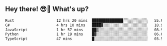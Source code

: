 ## Hey there! 😎👋 What's up?

<!--START_SECTION:waka-->

```txt
Rust                   12 hrs 20 mins  ██████████████░░░░░░░░░░░   55.97 %
C#                     4 hrs 10 mins   ████▓░░░░░░░░░░░░░░░░░░░░   18.95 %
JavaScript             1 hr 57 mins    ██▒░░░░░░░░░░░░░░░░░░░░░░   08.91 %
Python                 1 hr 19 mins    █▓░░░░░░░░░░░░░░░░░░░░░░░   06.04 %
TypeScript             47 mins         █░░░░░░░░░░░░░░░░░░░░░░░░   03.57 %
```

<!--END_SECTION:waka-->
